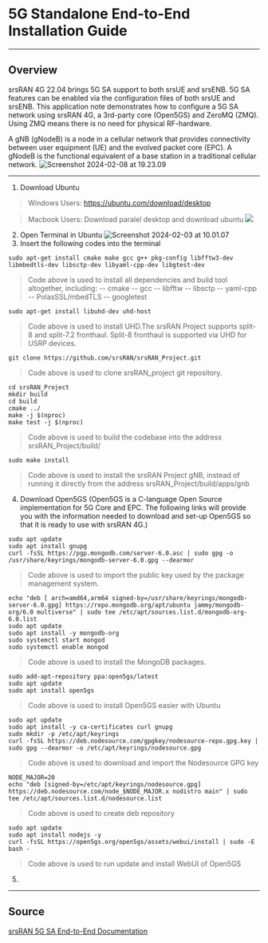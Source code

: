 # 5G Standalone End-to-End Installation Guide
---
Overview
---
srsRAN 4G 22.04 brings 5G SA support to both srsUE and srsENB. 5G SA features can be enabled via the configuration files of both srsUE and srsENB. This application note demonstrates how to configure a 5G SA network using srsRAN 4G, a 3rd-party core (Open5GS) and ZeroMQ (ZMQ). Using ZMQ means there is no need for physical RF-hardware.

A gNB (gNodeB) is a node in a cellular network that provides connectivity between user equipment (UE) and the evolved packet core (EPC). A gNodeB is the functional equivalent of a base station in a traditional cellular network.
![Screenshot 2024-02-08 at 19.23.09](https://hackmd.io/_uploads/Hk3hvSzsT.png)

---
1. Download Ubuntu
> Windows Users:
https://ubuntu.com/download/desktop

> Macbook Users:
Download paralel desktop and download ubuntu
![](https://hackmd.io/_uploads/H1OUronqa.png)
2. Open Terminal in Ubuntu
![Screenshot 2024-02-03 at 10.01.07](https://hackmd.io/_uploads/H1YjHsh9T.png)
3. Insert the following codes into the terminal
```
sudo apt-get install cmake make gcc g++ pkg-config libfftw3-dev libmbedtls-dev libsctp-dev libyaml-cpp-dev libgtest-dev
```
> Code above is used to install all dependencies and build tool altogether, including:
-- cmake
-- gcc
-- libfftw
-- libsctp
-- yaml-cpp
-- PolasSSL/mbedTLS
-- googletest
```
sudo apt-get install libuhd-dev uhd-host
```
> Code above is used to install UHD.The srsRAN Project supports split-8 and split-7.2 fronthaul. Split-8 fronthaul is supported via UHD for USRP devices.
```
git clone https://github.com/srsRAN/srsRAN_Project.git
```
> Code above is used to clone srsRAN_project git repository.
```
cd srsRAN_Project
mkdir build
cd build
cmake ../
make -j $(nproc)
make test -j $(nproc)
```
> Code above is used to build the codebase into the address srsRAN_Project/build/
```
sudo make install
```
> Code above is used to install the srsRAN Project gNB, instead of running it directly from the address srsRAN_Project/build/apps/gnb
4. Download Open5GS
(Open5GS is a C-language Open Source implementation for 5G Core and EPC. The following links will provide you with the information needed to download and set-up Open5GS so that it is ready to use with srsRAN 4G.)
```
sudo apt update
sudo apt install gnupg
curl -fsSL https://pgp.mongodb.com/server-6.0.asc | sudo gpg -o /usr/share/keyrings/mongodb-server-6.0.gpg --dearmor
```
> Code above is used to import the public key used by the package management system.
```
echo "deb [ arch=amd64,arm64 signed-by=/usr/share/keyrings/mongodb-server-6.0.gpg] https://repo.mongodb.org/apt/ubuntu jammy/mongodb-org/6.0 multiverse" | sudo tee /etc/apt/sources.list.d/mongodb-org-6.0.list
sudo apt update
sudo apt install -y mongodb-org
sudo systemctl start mongod
sudo systemctl enable mongod
```
> Code above is used to install the MongoDB packages.
```
sudo add-apt-repository ppa:open5gs/latest
sudo apt update
sudo apt install open5gs
```
> Code above is used to install Open5GS easier with Ubuntu
```
sudo apt update
sudo apt install -y ca-certificates curl gnupg
sudo mkdir -p /etc/apt/keyrings
curl -fsSL https://deb.nodesource.com/gpgkey/nodesource-repo.gpg.key | sudo gpg --dearmor -o /etc/apt/keyrings/nodesource.gpg
```
> Code above is used to download and import the Nodesource GPG key
```
NODE_MAJOR=20
echo "deb [signed-by=/etc/apt/keyrings/nodesource.gpg] https://deb.nodesource.com/node_$NODE_MAJOR.x nodistro main" | sudo tee /etc/apt/sources.list.d/nodesource.list
```
> Code above is used to create deb repository
```
sudo apt update
sudo apt install nodejs -y
curl -fsSL https://open5gs.org/open5gs/assets/webui/install | sudo -E bash -
```
> Code above is used to run update and install WebUI of Open5GS
> 
5. 



---
Source
---
[srsRAN 5G SA End-to-End Documentation](https://docs.srsran.com/projects/4g/en/latest/app_notes/source/5g_sa_E2E/source/index.html?highlight=5G%20SA%20end-to-end)

